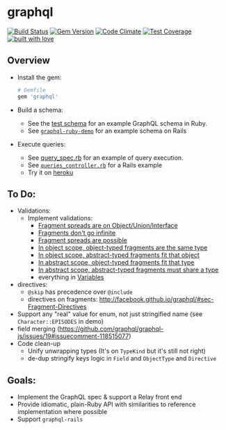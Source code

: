 # graphql

[![Build Status](https://travis-ci.org/rmosolgo/graphql-ruby.svg?branch=master)](https://travis-ci.org/rmosolgo/graphql-ruby)
[![Gem Version](https://badge.fury.io/rb/graphql.svg)](https://rubygems.org/gems/graphql)
[![Code Climate](https://codeclimate.com/github/rmosolgo/graphql-ruby/badges/gpa.svg)](https://codeclimate.com/github/rmosolgo/graphql-ruby)
[![Test Coverage](https://codeclimate.com/github/rmosolgo/graphql-ruby/badges/coverage.svg)](https://codeclimate.com/github/rmosolgo/graphql-ruby)
[![built with love](https://cloud.githubusercontent.com/assets/2231765/6766607/d07992c6-cfc9-11e4-813f-d9240714dd50.png)](http://rmosolgo.github.io/react-badges/)

## Overview

- Install the gem:

  ```ruby
  # Gemfile
  gem 'graphql'
  ```

- Build a schema:
  - See the [test schema](https://github.com/rmosolgo/graphql-ruby/blob/master/spec/support/dummy_app.rb) for an example GraphQL schema in Ruby.
  - See [`graphql-ruby-demo`](https://github.com/rmosolgo/graphql-ruby-demo) for an example schema on Rails

- Execute queries:
  - See [query_spec.rb](https://github.com/rmosolgo/graphql-ruby/blob/master/spec/graph_ql/query_spec.rb) for an example of query execution.
  - See [`queries_controller.rb`](https://github.com/rmosolgo/graphql-ruby-demo/blob/master/app/controllers/queries_controller.rb) for a Rails example
  - Try it on [heroku](http://graphql-ruby-demo.herokuapp.com)

## To Do:

- Validations:
  - Implement validations:
    - [Fragment spreads are on Object/Union/Interface](http://facebook.github.io/graphql/#sec-Fragments-On-Composite-Types)
    - [Fragments don't go infinite](http://facebook.github.io/graphql/#sec-Fragment-spreads-must-not-form-cycles)
    - [Fragment spreads are possible](http://facebook.github.io/graphql/#sec-Fragment-spread-is-possible)
    - [In object scope, object-typed fragments are the same type](http://facebook.github.io/graphql/#sec-Object-Spreads-In-Object-Scope)
    - [In object scope, abstract-typed fragments fit that object](http://facebook.github.io/graphql/#sec-Abstract-Spreads-in-Object-Scope)
    - [In abstract scope, object-typed fragments fit that type](http://facebook.github.io/graphql/#sec-Object-Spreads-In-Abstract-Scope)
    - [In abstract scope, abstract-typed fragments must share a type](http://facebook.github.io/graphql/#sec-Abstract-Spreads-in-Abstract-Scope)
    - everything in [Variables](http://facebook.github.io/graphql/#sec-Validation.Operations.Variables)
- directives:
  - `@skip` has precedence over `@include`
  - directives on fragments: http://facebook.github.io/graphql/#sec-Fragment-Directives
- Support any "real" value for enum, not just stringified name (see `Character::EPISODES` in demo)
- field merging (https://github.com/graphql/graphql-js/issues/19#issuecomment-118515077)
- Code clean-up
  - Unify unwrapping types (It's on `TypeKind` but it's still not right)
  - de-dup stringify keys logic in `Field` and `ObjectType` and `Directive`

## Goals:

- Implement the GraphQL spec & support a Relay front end
- Provide idiomatic, plain-Ruby API with similarities to reference implementation where possible
- Support `graphql-rails`
